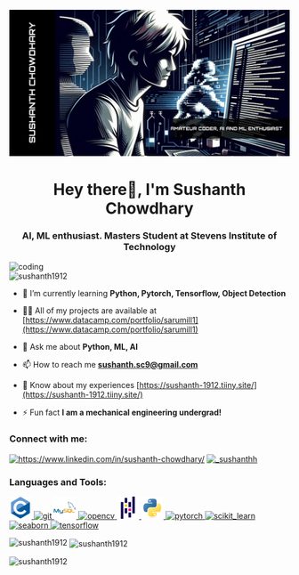 ![logo](https://github.com/sushanth1912/Sushanth-A.C/blob/main/2.png)
<h1 align="center">Hey there👋, I'm Sushanth Chowdhary</h1>
<h3 align="center">AI, ML enthusiast. Masters Student at Stevens Institute of Technology</h3>

<img align="right" alt="coding" width="550" src="https://i.redd.it/n8agw6z2smyb1.gif">

<p align="left"> <img src="https://komarev.com/ghpvc/?username=sushanth1912&label=Profile%20views&color=0e75b6&style=flat" alt="sushanth1912" /> </p>

- 🌱 I’m currently learning **Python, Pytorch, Tensorflow, Object Detection**

- 👨‍💻 All of my projects are available at [https://www.datacamp.com/portfolio/sarumill1](https://www.datacamp.com/portfolio/sarumill1)

- 💬 Ask me about **Python, ML, AI**

- 📫 How to reach me **sushanth.sc9@gmail.com**

- 📄 Know about my experiences [https://sushanth-1912.tiiny.site/](https://sushanth-1912.tiiny.site/)

- ⚡ Fun fact **I am a mechanical engineering undergrad!**

<h3 align="left">Connect with me:</h3>
<p align="left">
<a href="https://linkedin.com/in/https://www.linkedin.com/in/sushanth-chowdhary/" target="blank"><img align="center" src="https://raw.githubusercontent.com/rahuldkjain/github-profile-readme-generator/master/src/images/icons/Social/linked-in-alt.svg" alt="https://www.linkedin.com/in/sushanth-chowdhary/" height="30" width="40" /></a>
<a href="https://instagram.com/_sushanthh" target="blank"><img align="center" src="https://raw.githubusercontent.com/rahuldkjain/github-profile-readme-generator/master/src/images/icons/Social/instagram.svg" alt="_sushanthh" height="30" width="40" /></a>
</p>

<h3 align="left">Languages and Tools:</h3>
<p align="left"> <a href="https://www.cprogramming.com/" target="_blank" rel="noreferrer"> <img src="https://raw.githubusercontent.com/devicons/devicon/master/icons/c/c-original.svg" alt="c" width="40" height="40"/> </a> <a href="https://git-scm.com/" target="_blank" rel="noreferrer"> <img src="https://www.vectorlogo.zone/logos/git-scm/git-scm-icon.svg" alt="git" width="40" height="40"/> </a> <a href="https://www.mysql.com/" target="_blank" rel="noreferrer"> <img src="https://raw.githubusercontent.com/devicons/devicon/master/icons/mysql/mysql-original-wordmark.svg" alt="mysql" width="40" height="40"/> </a> <a href="https://opencv.org/" target="_blank" rel="noreferrer"> <img src="https://www.vectorlogo.zone/logos/opencv/opencv-icon.svg" alt="opencv" width="40" height="40"/> </a> <a href="https://pandas.pydata.org/" target="_blank" rel="noreferrer"> <img src="https://raw.githubusercontent.com/devicons/devicon/2ae2a900d2f041da66e950e4d48052658d850630/icons/pandas/pandas-original.svg" alt="pandas" width="40" height="40"/> </a> <a href="https://www.python.org" target="_blank" rel="noreferrer"> <img src="https://raw.githubusercontent.com/devicons/devicon/master/icons/python/python-original.svg" alt="python" width="40" height="40"/> </a> <a href="https://pytorch.org/" target="_blank" rel="noreferrer"> <img src="https://www.vectorlogo.zone/logos/pytorch/pytorch-icon.svg" alt="pytorch" width="40" height="40"/> </a> <a href="https://scikit-learn.org/" target="_blank" rel="noreferrer"> <img src="https://upload.wikimedia.org/wikipedia/commons/0/05/Scikit_learn_logo_small.svg" alt="scikit_learn" width="40" height="40"/> </a> <a href="https://seaborn.pydata.org/" target="_blank" rel="noreferrer"> <img src="https://seaborn.pydata.org/_images/logo-mark-lightbg.svg" alt="seaborn" width="40" height="40"/> </a> <a href="https://www.tensorflow.org" target="_blank" rel="noreferrer"> <img src="https://www.vectorlogo.zone/logos/tensorflow/tensorflow-icon.svg" alt="tensorflow" width="40" height="40"/> </a> </p>

<p><img align="left" src="https://github-readme-stats.vercel.app/api/top-langs?username=sushanth1912&show_icons=true&locale=en&layout=compact" alt="sushanth1912" /></p>

<p>&nbsp;<img align="center" src="https://github-readme-stats.vercel.app/api?username=sushanth1912&show_icons=true&locale=en" alt="sushanth1912" /></p>

<p><img align="center" src="https://github-readme-streak-stats.herokuapp.com/?user=sushanth1912&" alt="sushanth1912" /></p>
